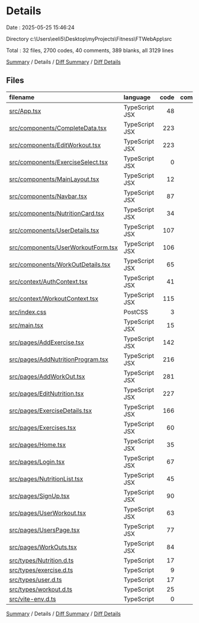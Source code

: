 # Details

Date : 2025-05-25 15:46:24

Directory c:\\Users\\eeli5\\Desktop\\myProjects\\Fitness\\FTWebApp\\src

Total : 32 files,  2700 codes, 40 comments, 389 blanks, all 3129 lines

[Summary](results.md) / Details / [Diff Summary](diff.md) / [Diff Details](diff-details.md)

## Files
| filename | language | code | comment | blank | total |
| :--- | :--- | ---: | ---: | ---: | ---: |
| [src/App.tsx](/src/App.tsx) | TypeScript JSX | 48 | 0 | 3 | 51 |
| [src/components/CompleteData.tsx](/src/components/CompleteData.tsx) | TypeScript JSX | 223 | 0 | 33 | 256 |
| [src/components/EditWorkout.tsx](/src/components/EditWorkout.tsx) | TypeScript JSX | 223 | 2 | 28 | 253 |
| [src/components/ExerciseSelect.tsx](/src/components/ExerciseSelect.tsx) | TypeScript JSX | 0 | 0 | 1 | 1 |
| [src/components/MainLayout.tsx](/src/components/MainLayout.tsx) | TypeScript JSX | 12 | 0 | 2 | 14 |
| [src/components/Navbar.tsx](/src/components/Navbar.tsx) | TypeScript JSX | 87 | 2 | 5 | 94 |
| [src/components/NutritionCard.tsx](/src/components/NutritionCard.tsx) | TypeScript JSX | 34 | 1 | 6 | 41 |
| [src/components/UserDetails.tsx](/src/components/UserDetails.tsx) | TypeScript JSX | 107 | 3 | 13 | 123 |
| [src/components/UserWorkoutForm.tsx](/src/components/UserWorkoutForm.tsx) | TypeScript JSX | 106 | 4 | 17 | 127 |
| [src/components/WorkOutDetails.tsx](/src/components/WorkOutDetails.tsx) | TypeScript JSX | 65 | 0 | 11 | 76 |
| [src/context/AuthContext.tsx](/src/context/AuthContext.tsx) | TypeScript JSX | 41 | 1 | 10 | 52 |
| [src/context/WorkoutContext.tsx](/src/context/WorkoutContext.tsx) | TypeScript JSX | 115 | 0 | 18 | 133 |
| [src/index.css](/src/index.css) | PostCSS | 3 | 0 | 1 | 4 |
| [src/main.tsx](/src/main.tsx) | TypeScript JSX | 15 | 0 | 2 | 17 |
| [src/pages/AddExercise.tsx](/src/pages/AddExercise.tsx) | TypeScript JSX | 142 | 5 | 20 | 167 |
| [src/pages/AddNutritionProgram.tsx](/src/pages/AddNutritionProgram.tsx) | TypeScript JSX | 216 | 0 | 22 | 238 |
| [src/pages/AddWorkOut.tsx](/src/pages/AddWorkOut.tsx) | TypeScript JSX | 281 | 3 | 49 | 333 |
| [src/pages/EditNutrition.tsx](/src/pages/EditNutrition.tsx) | TypeScript JSX | 227 | 0 | 25 | 252 |
| [src/pages/ExerciseDetails.tsx](/src/pages/ExerciseDetails.tsx) | TypeScript JSX | 166 | 1 | 20 | 187 |
| [src/pages/Exercises.tsx](/src/pages/Exercises.tsx) | TypeScript JSX | 60 | 1 | 23 | 84 |
| [src/pages/Home.tsx](/src/pages/Home.tsx) | TypeScript JSX | 35 | 5 | 7 | 47 |
| [src/pages/Login.tsx](/src/pages/Login.tsx) | TypeScript JSX | 67 | 0 | 13 | 80 |
| [src/pages/NutritionList.tsx](/src/pages/NutritionList.tsx) | TypeScript JSX | 45 | 2 | 8 | 55 |
| [src/pages/SignUp.tsx](/src/pages/SignUp.tsx) | TypeScript JSX | 90 | 0 | 10 | 100 |
| [src/pages/UserWorkout.tsx](/src/pages/UserWorkout.tsx) | TypeScript JSX | 63 | 2 | 8 | 73 |
| [src/pages/UsersPage.tsx](/src/pages/UsersPage.tsx) | TypeScript JSX | 77 | 0 | 11 | 88 |
| [src/pages/WorkOuts.tsx](/src/pages/WorkOuts.tsx) | TypeScript JSX | 84 | 6 | 12 | 102 |
| [src/types/Nutrition.d.ts](/src/types/Nutrition.d.ts) | TypeScript | 17 | 1 | 3 | 21 |
| [src/types/exercise.d.ts](/src/types/exercise.d.ts) | TypeScript | 9 | 0 | 1 | 10 |
| [src/types/user.d.ts](/src/types/user.d.ts) | TypeScript | 17 | 0 | 2 | 19 |
| [src/types/workout.d.ts](/src/types/workout.d.ts) | TypeScript | 25 | 0 | 4 | 29 |
| [src/vite-env.d.ts](/src/vite-env.d.ts) | TypeScript | 0 | 1 | 1 | 2 |

[Summary](results.md) / Details / [Diff Summary](diff.md) / [Diff Details](diff-details.md)